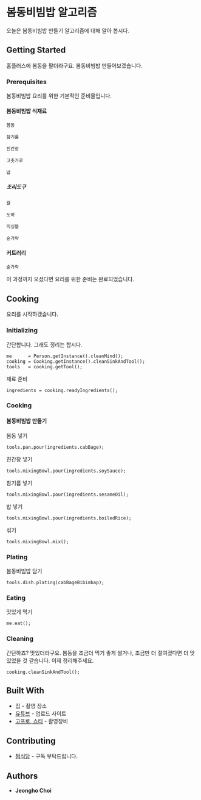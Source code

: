 # 봄동비빔밥 알고리즘

오늘은 봄동비빔밥 만들기 알고리즘에 대해 알아 봅시다.

## Getting Started

홈플러스에 봄동을 팔더라구요. 봄동비빔밥 만들어보겠습니다.
 
### Prerequisites

봄동비빔밥 요리를 위한 기본적인 준비물입니다.

#### 봄동비빔밥 식재료

```
봄동
```
```
참기름
```
```
진간장
```
```
고춧가루
```
```
밥
```

##### 조리도구

```
칼
```
```
도마
```
```
믹싱볼
```
```
숟가락
```
#### 커트러리

```
숟가락
```

이 과정까지 오셨다면 요리를 위한 준비는 완료되었습니다.

## Cooking

요리를 시작하겠습니다.

### Initializing

간단합니다. 그래도 정리는 합시다.
```
me      = Person.getInstance().cleanMind();
cooking = Cooking.getInstance().cleanSinkAndTool();
tools   = cooking.getTool();
```

재료 준비
```
ingredients = cooking.readyIngredients();
```

### Cooking

#### 봄동비빔밥 만들기

봄동 넣기
```
tools.pan.pour(ingredients.cabBage);
```

진간장 넣기
```
tools.mixingBowl.pour(ingredients.soySauce);
```

참기름 넣기
```
tools.mixingBowl.pour(ingredients.sesameOil);
```

밥 넣기
```
tools.mixingBowl.pour(ingredients.boiledRice);
```

섞기
```
tools.mixingBowl.mix();
```

### Plating

봄동비빔밥 담기
```
tools.dish.plating(cabBageBibimbap);
```

### Eating

맛있게 먹기
```
me.eat();
```

### Cleaning

간단하죠? 맛있더라구요. 봄동을 조금더 먹기 좋게 썰거나, 조금만 더 절여졌다면 더 맛있었을 것 같습니다. 이제 정리해주세요.

```
cooking.cleanSinkAndTool();
```

## Built With

* 집 - 촬영 장소
* [유튜브](https://www.youtube.com/@wjdgh) - 업로드 사이트
* [고프로, 쇼티](https://gopro.com/ko/kr/) - 촬영장비

## Contributing

* [쩜식당](https://www.youtube.com/@wjdgh) - 구독 부탁드립니다.

## Authors

* **Jeongho Choi**
